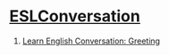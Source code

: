 # [ESLConversation](https://www.youtube.com/user/ESLConversation/videos)

1. [Learn English Conversation: Greeting](https://www.youtube.com/watch?v=81NIeeI5mz4)
